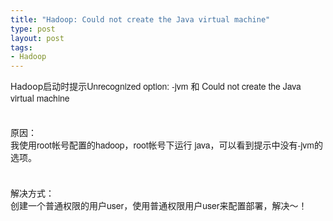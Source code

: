 ```yaml
--- 
title: "Hadoop: Could not create the Java virtual machine"
type: post
layout: post
tags: 
- Hadoop
---
```

Hadoop启动时提示<span style="background-color: white; font-family: 'Helvetica Neue', Arial, Helvetica, 'Nimbus Sans L', sans-serif; line-height: 1.3em;">Unrecognized option: -jvm 和 Could not create the Java virtual machine</span><br /><span style="background-color: white; font-family: 'Helvetica Neue', Arial, Helvetica, 'Nimbus Sans L', sans-serif; line-height: 1.3em;"><br /></span><br /><span style="font-family: 'Helvetica Neue', Arial, Helvetica, 'Nimbus Sans L', sans-serif;"><span style="line-height: 20px;">原因：</span></span><br /><span style="font-family: 'Helvetica Neue', Arial, Helvetica, 'Nimbus Sans L', sans-serif;"><span style="line-height: 20px;">我使用root帐号配置的hadoop，root帐号下运行 java，可以看到提示中没有-jvm的选项。</span></span><br /><span style="font-family: 'Helvetica Neue', Arial, Helvetica, 'Nimbus Sans L', sans-serif;"><span style="line-height: 20px;"><br /></span></span><br /><span style="font-family: 'Helvetica Neue', Arial, Helvetica, 'Nimbus Sans L', sans-serif;"><span style="line-height: 20px;">解决方式：</span></span><br /><span style="font-family: 'Helvetica Neue', Arial, Helvetica, 'Nimbus Sans L', sans-serif;"><span style="line-height: 20px;">创建一个普通权限的用户user，使用普通权限用户user来配置部署，解决～！</span></span>

